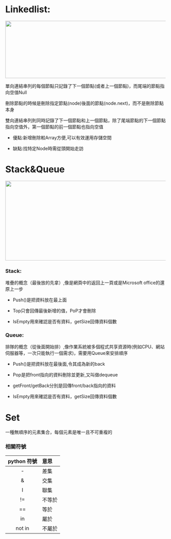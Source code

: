 # Linkedlist:

<img src="https://i.imgur.com/1Qc4uHD.png"  width="600" height="180">

單向連結串列的每個節點只記錄了下一個節點(或者上一個節點)，而尾端的節點指向空值Null

刪除節點的時候是刪除指定節點(node)後面的節點(node.next)，而不是刪除節點本身

雙向連結串列則同時記錄了下一個節點和上一個節點，除了尾端節點的下一個節點指向空值外，第一個節點的前一個節點也指向空值

* 優點:新增刪除較Array方便,可以有效運用存儲空間

* 缺點:找特定Node時需從頭開始走訪

# Stack&Queue

<img src="https://i.imgur.com/ArHZkOR.png" width="600" height="250">

### Stack:

堆疊的概念（最後放的先拿）,像是網頁中的返回上一頁或是Microsoft office的還原上一步

* Push()是把資料放在最上面

* Top只會回傳最後新增的值，PoP才會刪除

* IsEmpty用來確認是否有資料，getSize回傳資料個數

### Queue:

排隊的概念（從後面開始排）,像作業系統被多個程式共享資源時(例如CPU、網站伺服器等，一次只能執行一個需求)，需要用Queue來安排順序

* Push()是把資料放在最後面,令其成為新的back

* Pop是把front指向的資料刪除並更新,又叫做dequeue

* getFront/getBack分別是回傳front/back指向的資料

* IsEmpty用來確認是否有資料，getSize回傳資料個數

# Set
一種無順序的元素集合，每個元素是唯一且不可重複的

### 相關符號
|python 符號|意思|
|:-:|:-|
|-|差集|
|&|交集|
|I|聯集|
|!=|不等於|
|==|等於|
|in|屬於|
|not in|不屬於|
